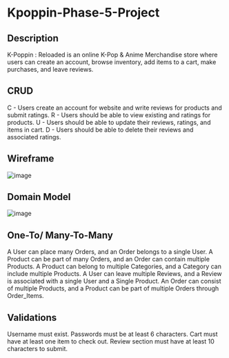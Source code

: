 # Kpoppin-Phase-5-Project

## Description 
K-Poppin : Reloaded is an online K-Pop & Anime Merchandise store where users can create an account, browse inventory, add items to a cart, make purchases, and leave reviews.

## CRUD
C - Users create an account for website and write reviews for products and submit ratings.
R - Users should be able to view existing and ratings for products.
U - Users should be able to update their reviews, ratings, and items in cart.
D - Users should be able to delete their reviews and associated ratings.

## Wireframe
 ![image](https://github.com/SCollin12/Kpoppin-Phase-5-Project/assets/123848015/1d66bd88-46bb-488f-9c56-966e3ede41aa)

## Domain Model
  ![image](https://github.com/SCollin12/Kpoppin-Phase-5-Project/assets/123848015/889cdd1c-3088-43f7-b5ff-f6b3edcceca3)

## One-To/ Many-To-Many
A User can place many Orders, and an Order belongs to a single User.
A Product can be part of many Orders, and an Order can contain multiple Products.
A Product can belong to multiple Categories, and a Category can include multiple Products.
A User can leave multiple Reviews, and a Review is associated with a single User and a Single Product.
An Order can consist of multiple Products, and a Product can be part of multiple Orders through Order_Items.

## Validations
Username must exist.
Passwords must be at least 6 characters.
Cart must have at least one item to check out.
Review section must have at least 10 characters to submit.
